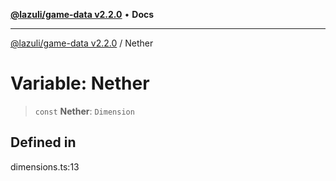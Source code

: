 [**@lazuli/game-data v2.2.0**](../README.md) • **Docs**

***

[@lazuli/game-data v2.2.0](../globals.md) / Nether

# Variable: Nether

> `const` **Nether**: `Dimension`

## Defined in

dimensions.ts:13
